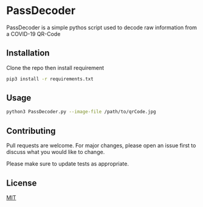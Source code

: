 # PassDecoder

PassDecoder is a simple pythos script used to decode raw information from a COVID-19 QR-Code

## Installation

Clone the repo then install requirement

```bash
pip3 install -r requirements.txt
```

## Usage

```bash
python3 PassDecoder.py --image-file /path/to/qrCode.jpg
```

## Contributing
Pull requests are welcome. For major changes, please open an issue first to discuss what you would like to change.

Please make sure to update tests as appropriate.

## License
[MIT](https://choosealicense.com/licenses/mit/)